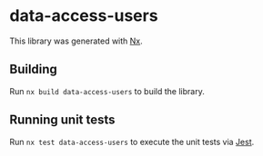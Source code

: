 # data-access-users

This library was generated with [Nx](https://nx.dev).

## Building

Run `nx build data-access-users` to build the library.

## Running unit tests

Run `nx test data-access-users` to execute the unit tests via [Jest](https://jestjs.io).
